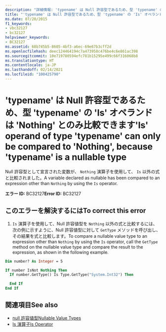```yaml
---
description: "詳細情報: 'typename' は Null 許容型であるため、型 'typename' の 'Is' オペランドは 'Nothing' とのみ比較できます"
title: "'typename' は Null 許容型であるため、型 'typename' の 'Is' オペランドは 'Nothing' とのみ比較できます"
ms.date: 07/20/2015
f1_keywords:
- vbc32127
- bc32127
helpviewer_keywords:
- BC32127
ms.assetid: 68b745b5-8605-4bf3-a6ec-69e67b3cff2d
ms.openlocfilehash: deec124464194c7a473958c476be4c6e861ac398
ms.sourcegitcommit: 10e719780594efc781b15295e499c66f316068b8
ms.translationtype: HT
ms.contentlocale: ja-JP
ms.lasthandoff: 02/14/2021
ms.locfileid: "100425790"
---
```

# <a name="is-operand-of-type-typename-can-only-be-compared-to-nothing-because-typename-is-a-nullable-type"></a><span data-ttu-id="8d08b-103">'typename' は Null 許容型であるため、型 'typename' の 'Is' オペランドは 'Nothing' とのみ比較できます</span><span class="sxs-lookup"><span data-stu-id="8d08b-103">'Is' operand of type 'typename' can only be compared to 'Nothing', because 'typename' is a nullable type</span></span>

<span data-ttu-id="8d08b-104">Null 許容型として宣言された変数が、 `Nothing` 演算子を使用して、 `Is` 以外の式と比較されました。</span><span class="sxs-lookup"><span data-stu-id="8d08b-104">A variable declared as nullable has been compared to an expression other than `Nothing` by using the `Is` operator.</span></span>  
  
 <span data-ttu-id="8d08b-105">**エラー ID:** BC32127</span><span class="sxs-lookup"><span data-stu-id="8d08b-105">**Error ID:** BC32127</span></span>  
  
## <a name="to-correct-this-error"></a><span data-ttu-id="8d08b-106">このエラーを解決するには</span><span class="sxs-lookup"><span data-stu-id="8d08b-106">To correct this error</span></span>
  
1. <span data-ttu-id="8d08b-107">`Is` 演算子を使用して、Null 許容値型を `Nothing` 以外の式と比較するには、次の例に示すように、Null 許容値型に対して `GetType` メソッドを呼び出し、その結果を式と比較します。</span><span class="sxs-lookup"><span data-stu-id="8d08b-107">To compare a nullable value type to an expression other than `Nothing` by using the `Is` operator, call the `GetType` method on the nullable value type and compare the result to the expression, as shown in the following example.</span></span>  
  
```vb  
Dim number? As Integer = 5  

If number IsNot Nothing Then  
  If number.GetType() Is Type.GetType("System.Int32") Then

  End If  
End If  
```  
  
## <a name="see-also"></a><span data-ttu-id="8d08b-108">関連項目</span><span class="sxs-lookup"><span data-stu-id="8d08b-108">See also</span></span>

- [<span data-ttu-id="8d08b-109">null 許容値型</span><span class="sxs-lookup"><span data-stu-id="8d08b-109">Nullable Value Types</span></span>](../programming-guide/language-features/data-types/nullable-value-types.md)
- [<span data-ttu-id="8d08b-110">Is 演算子</span><span class="sxs-lookup"><span data-stu-id="8d08b-110">Is Operator</span></span>](../language-reference/operators/is-operator.md)
